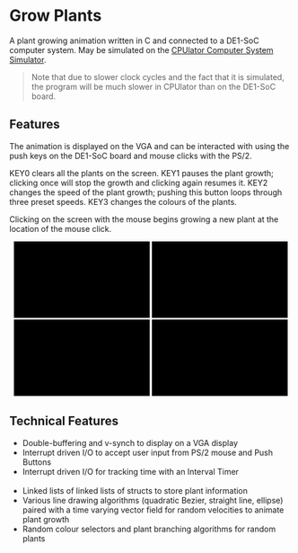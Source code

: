 # Grow Plants

A plant growing animation written in C and connected to a DE1-SoC computer system.
May be simulated on the [CPUlator Computer System Simulator](https://cpulator.01xz.net/?sys=arm-de1soc).
>Note that due to slower clock cycles and the fact that it is simulated, the program will be much slower in CPUlator than on the DE1-SoC board.

## Features
The animation is displayed on the VGA and can be interacted with using the push keys on the DE1-SoC board and mouse clicks with the PS/2. 

KEY0 clears all the plants on the screen.
KEY1 pauses the plant growth; clicking once will stop the growth and clicking again resumes it. 
KEY2 changes the speed of the plant growth; pushing this button loops through three preset speeds. 
KEY3 changes the colours of the plants.

Clicking on the screen with the mouse begins growing a new plant at the location of the mouse click.

<div align="center">
<img src="./assets/plants-1.gif" width=48% height=48%> <img src="./assets/plants-2.gif" width=48% height=48%>
<img src="./assets/plants-3.gif" width=48% height=48%> <img src="./assets/plants-4.gif" width=48% height=48%>
</div>
 
## Technical Features    
  * Double-buffering and v-synch to display on a VGA display  
  * Interrupt driven I/O to accept user input from PS/2 mouse and Push Buttons  
  * Interrupt driven I/O for tracking time with an Interval Timer <br><br>  
  * Linked lists of linked lists of structs to store plant information  
  * Various line drawing algorithms (quadratic Bezier, straight line, ellipse) paired with a time varying vector field for random velocities to animate plant growth  
  * Random colour selectors and plant branching algorithms for random plants  
